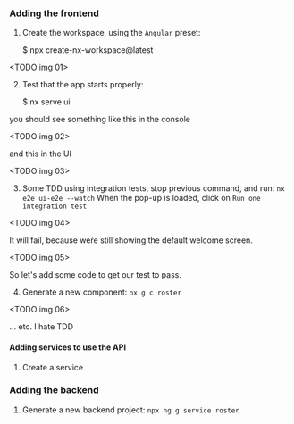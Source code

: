 ### Adding the frontend

1. Create the workspace, using the `Angular` preset:

   $ npx create-nx-workspace@latest

<TODO img 01>

2. Test that the app starts properly:

   $ nx serve ui

you should see something like this in the console

<TODO img 02>

and this in the UI

<TODO img 03>

3. Some TDD using integration tests, stop previous command, and run: `nx e2e ui-e2e --watch`
   When the pop-up is loaded, click on `Run one integration test`

<TODO img 04>

It will fail, because weŕe still showing the default welcome screen.

<TODO img 05>

So let's add some code to get our test to pass.

4. Generate a new component: `nx g c roster`

<TODO img 06>

...
etc. I hate TDD

#### Adding services to use the API

1. Create a service


### Adding the backend

1. Generate a new backend project: `npx ng g service roster`
